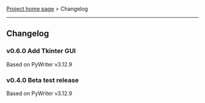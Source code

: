 [Project home page](index) > Changelog

------------------------------------------------------------------------

## Changelog

### v0.6.0 Add Tkinter GUI

Based on PyWriter v3.12.9

### v0.4.0 Beta test release

Based on PyWriter v3.12.9

